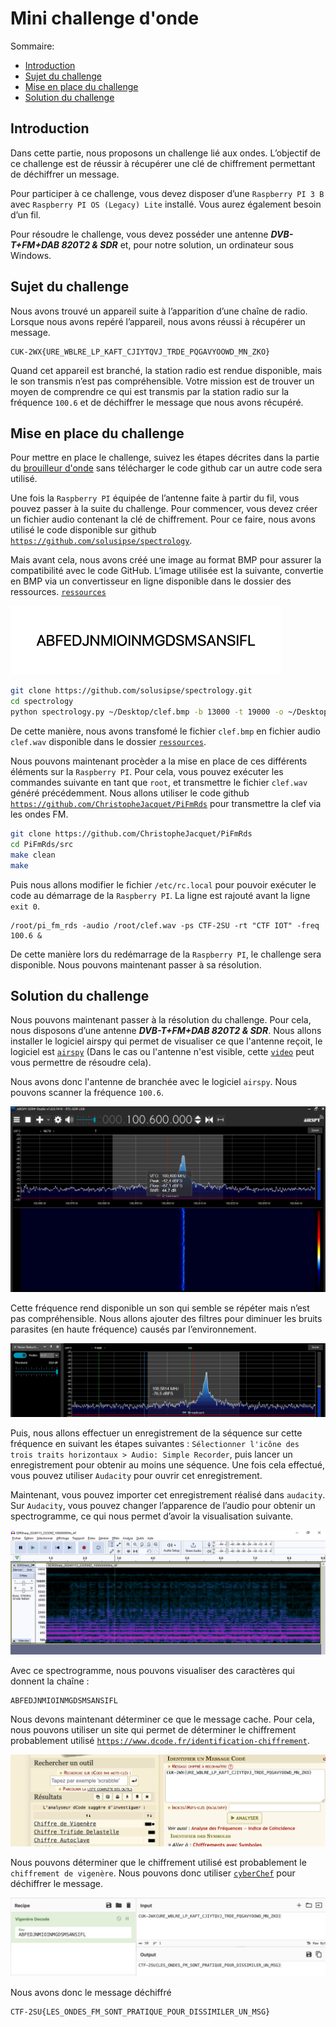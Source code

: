 # Mini challenge d'onde

Sommaire:

- [Introduction](#introduction)
- [Sujet du challenge](#sujet-du-challenge)
- [Mise en place du challenge](#mise-en-place-du-challenge)
- [Solution du challenge](#solution-du-challenge)

## Introduction

Dans cette partie, nous proposons un challenge lié aux ondes. L’objectif de ce challenge est de réussir à récupérer une clé de chiffrement permettant de déchiffrer un message.

Pour participer à ce challenge, vous devez disposer d’une `Raspberry PI 3 B` avec `Raspberry PI OS (Legacy) Lite` installé. Vous aurez également besoin d’un fil.

Pour résoudre le challenge, vous devez posséder une antenne ***DVB-T+FM+DAB 820T2 & SDR*** et, pour notre solution, un ordinateur sous Windows.

## Sujet du challenge

Nous avons trouvé un appareil suite à l’apparition d’une chaîne de radio. Lorsque nous avons repéré l’appareil, nous avons réussi à récupérer un message.

```text
CUK-2WX{URE_WBLRE_LP_KAFT_CJIYTQVJ_TRDE_PQGAVYOOWD_MN_ZKO}
```

Quand cet appareil est branché, la station radio est rendue disponible, mais le son transmis n’est pas compréhensible. Votre mission est de trouver un moyen de comprendre ce qui est transmis par la station radio sur la fréquence `100.6` et de déchiffrer le message que nous avons récupéré.

## Mise en place du challenge

Pour mettre en place le challenge, suivez les étapes décrites dans la partie du [brouilleur d'onde](../brouilleur_d-onde) sans télécharger le code github car un autre code sera utilisé.

Une fois la `Raspberry PI` équipée de l’antenne faite à partir du fil, vous pouvez passer à la suite du challenge. Pour commencer, vous devez créer un fichier audio contenant la clé de chiffrement. Pour ce faire, nous avons utilisé le code disponible sur github [`https://github.com/solusipse/spectrology`](https://github.com/solusipse/spectrology).

Mais avant cela, nous avons créé une image au format BMP pour assurer la compatibilité avec le code GitHub. L’image utilisée est la suivante, convertie en BMP via un convertisseur en ligne disponible dans le dossier des ressources.
[`ressources`](./ressources/clef.bmp)

![clef](./imgs/01_clef.png)

```bash
git clone https://github.com/solusipse/spectrology.git
cd spectrology
python spectrology.py ~/Desktop/clef.bmp -b 13000 -t 19000 -o ~/Desktop/clef.wav
```

De cette manière, nous avons transfomé le fichier `clef.bmp` en fichier audio `clef.wav` disponible dans le dossier [`ressources`](./ressources/clef.wav).

Nous pouvons maintenant procèder a la mise en place de ces différents éléments sur la `Raspberry PI`. Pour cela, vous pouvez exécuter les commandes suivante en tant que `root`, et transmettre le fichier `clef.wav` généré précédemment. Nous allons utiliser le code github [`https://github.com/ChristopheJacquet/PiFmRds`](https://github.com/ChristopheJacquet/PiFmRds) pour transmettre la clef via les ondes FM.

```bash
git clone https://github.com/ChristopheJacquet/PiFmRds
cd PiFmRds/src
make clean
make
```

Puis nous allons modifier le fichier `/etc/rc.local` pour pouvoir exécuter le code au démarrage de la `Raspberry PI`. La ligne est rajouté avant la ligne `exit 0`.

```text
/root/pi_fm_rds -audio /root/clef.wav -ps CTF-2SU -rt "CTF IOT" -freq 100.6 &
```

De cette manière lors du redémarrage de la `Raspberry PI`, le challenge sera disponible. Nous pouvons maintenant passer à sa résolution.

## Solution du challenge

Nous pouvons maintenant passer à la résolution du challenge. Pour cela, nous disposons d’une antenne ***DVB-T+FM+DAB 820T2 & SDR***. Nous allons installer le logiciel airspy qui permet de visualiser ce que l'antenne reçoit, le logiciel est [`airspy`](https://airspy.com/download/) (Dans le cas ou l'antenne n'est visible, cette [`video`](https://www.youtube.com/watch?v=j14irB3spPc) peut vous permettre de résoudre cela).

Nous avons donc l'antenne de branchée avec le logiciel `airspy`. Nous pouvons scanner la fréquence `100.6`.

![scanne](./imgs/02_scanne.PNG)

Cette fréquence rend disponible un son qui semble se répéter mais n’est pas compréhensible. Nous allons ajouter des filtres pour diminuer les bruits parasites (en haute fréquence) causés par l’environnement.

![filtre](./imgs/03_filtre.png)

Puis, nous allons effectuer un enregistrement de la séquence sur cette fréquence en suivant les étapes suivantes : `Sélectionner l'icône des trois traits horizontaux > Audio: Simple Recorder`, puis lancer un enregistrement pour obtenir au moins une séquence. Une fois cela effectué, vous pouvez utiliser `Audacity` pour ouvrir cet enregistrement.

Maintenant, vous pouvez importer cet enregistrement réalisé dans `audacity`. Sur `Audacity`, vous pouvez changer l’apparence de l’audio pour obtenir un spectrogramme, ce qui nous permet d’avoir la visualisation suivante.

![spectrogramme](./imgs/04_spectrogramme.png)

Avec ce spectrogramme, nous pouvons visualiser des caractères qui donnent la chaîne :

```text
ABFEDJNMIOINMGDSMSANSIFL
```

Nous devons maintenant déterminer ce que le message cache. Pour cela, nous pouvons utiliser un site qui permet de déterminer le chiffrement probablement utilisé [`https://www.dcode.fr/identification-chiffrement`](https://www.dcode.fr/identification-chiffrement).

![chiffrement analyse](./imgs/05_chiffre_analyse.png)

Nous pouvons déterminer que le chiffrement utilisé est probablement le `chiffrement de vigenère`. Nous pouvons donc utiliser [`cyberChef`](https://gchq.github.io/CyberChef/) pour déchiffrer le message.

![dechiffrement](./imgs/06_dechiffrer.png)

Nous avons donc le message déchiffré

```text
CTF-2SU{LES_ONDES_FM_SONT_PRATIQUE_POUR_DISSIMILER_UN_MSG}
```
